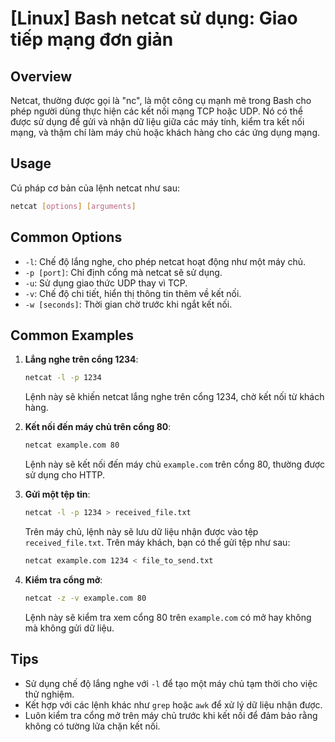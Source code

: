 # [Linux] Bash netcat sử dụng: Giao tiếp mạng đơn giản

## Overview
Netcat, thường được gọi là "nc", là một công cụ mạnh mẽ trong Bash cho phép người dùng thực hiện các kết nối mạng TCP hoặc UDP. Nó có thể được sử dụng để gửi và nhận dữ liệu giữa các máy tính, kiểm tra kết nối mạng, và thậm chí làm máy chủ hoặc khách hàng cho các ứng dụng mạng.

## Usage
Cú pháp cơ bản của lệnh netcat như sau:
```bash
netcat [options] [arguments]
```

## Common Options
- `-l`: Chế độ lắng nghe, cho phép netcat hoạt động như một máy chủ.
- `-p [port]`: Chỉ định cổng mà netcat sẽ sử dụng.
- `-u`: Sử dụng giao thức UDP thay vì TCP.
- `-v`: Chế độ chi tiết, hiển thị thông tin thêm về kết nối.
- `-w [seconds]`: Thời gian chờ trước khi ngắt kết nối.

## Common Examples
1. **Lắng nghe trên cổng 1234**:
   ```bash
   netcat -l -p 1234
   ```
   Lệnh này sẽ khiến netcat lắng nghe trên cổng 1234, chờ kết nối từ khách hàng.

2. **Kết nối đến máy chủ trên cổng 80**:
   ```bash
   netcat example.com 80
   ```
   Lệnh này sẽ kết nối đến máy chủ `example.com` trên cổng 80, thường được sử dụng cho HTTP.

3. **Gửi một tệp tin**:
   ```bash
   netcat -l -p 1234 > received_file.txt
   ```
   Trên máy chủ, lệnh này sẽ lưu dữ liệu nhận được vào tệp `received_file.txt`. Trên máy khách, bạn có thể gửi tệp như sau:
   ```bash
   netcat example.com 1234 < file_to_send.txt
   ```

4. **Kiểm tra cổng mở**:
   ```bash
   netcat -z -v example.com 80
   ```
   Lệnh này sẽ kiểm tra xem cổng 80 trên `example.com` có mở hay không mà không gửi dữ liệu.

## Tips
- Sử dụng chế độ lắng nghe với `-l` để tạo một máy chủ tạm thời cho việc thử nghiệm.
- Kết hợp với các lệnh khác như `grep` hoặc `awk` để xử lý dữ liệu nhận được.
- Luôn kiểm tra cổng mở trên máy chủ trước khi kết nối để đảm bảo rằng không có tường lửa chặn kết nối.